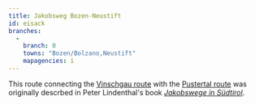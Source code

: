 ```yaml
---
title: Jakobsweg Bozen-Neustift
id: eisack
branches:
  -
    branch: 0
    towns: "Bozen/Bolzano,Neustift"
    mapagencies: i
---
```


This route connecting the [Vinschgau route][0] with the [Pustertal route][1] was originally descrbed in Peter Lindenthal's book [_Jakobswege in Südtirol_][2].

[0]: vinschgau.html
[1]: graz.html
[2]: http://www.amazon.de/exec/obidos/ASIN/3702229108/europaischefe-21
